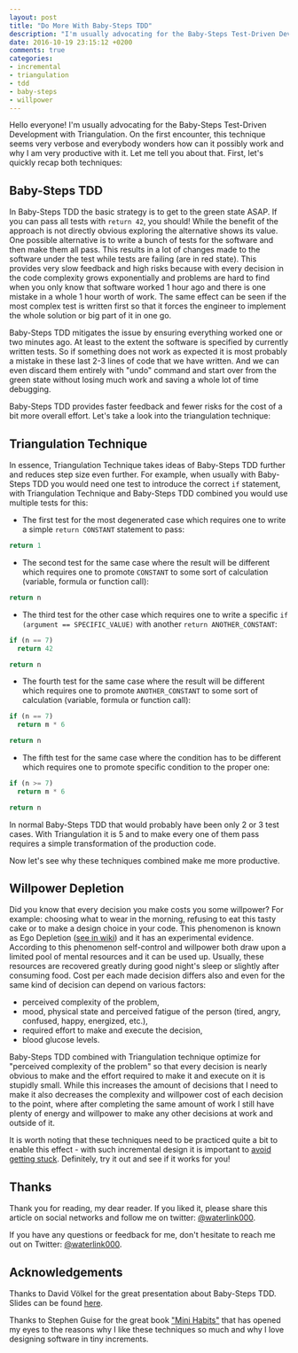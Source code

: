 ```yaml
---
layout: post
title: "Do More With Baby-Steps TDD"
description: "I'm usually advocating for the Baby-Steps Test-Driven Development with Triangulation. On the first encounter, this technique seems very verbose and everybody wonders how can it possibly work and why I am very productive with it. Let me tell you about that. First, let's quickly recap both techniques..."
date: 2016-10-19 23:15:12 +0200
comments: true
categories:
- incremental
- triangulation
- tdd
- baby-steps
- willpower
---
```


Hello everyone! I'm usually advocating for the Baby-Steps Test-Driven Development with Triangulation. On the first encounter, this technique seems very verbose and everybody wonders how can it possibly work and why I am very productive with it. Let me tell you about that. First, let's quickly recap both techniques:

<!--more-->

## Baby-Steps TDD

In Baby-Steps TDD the basic strategy is to get to the green state ASAP. If you can pass all tests with `return 42`, you should! While the benefit of the approach is not directly obvious exploring the alternative shows its value. One possible alternative is to write a bunch of tests for the software and then make them all pass. This results in a lot of changes made to the software under the test while tests are failing (are in red state). This provides very slow feedback and high risks because with every decision in the code complexity grows exponentially and problems are hard to find when you only know that software worked 1 hour ago and there is one mistake in a whole 1 hour worth of work. The same effect can be seen if the most complex test is written first so that it forces the engineer to implement the whole solution or big part of it in one go.

Baby-Steps TDD mitigates the issue by ensuring everything worked one or two minutes ago. At least to the extent the software is specified by currently written tests. So if something does not work as expected it is most probably a mistake in these last 2-3 lines of code that we have written. And we can even discard them entirely with "undo" command and start over from the green state without losing much work and saving a whole lot of time debugging.

Baby-Steps TDD provides faster feedback and fewer risks for the cost of a bit more overall effort. Let's take a look into the triangulation technique:

## Triangulation Technique

In essence, Triangulation Technique takes ideas of Baby-Steps TDD further and reduces step size even further. For example, when usually with Baby-Steps TDD you would need one test to introduce the correct `if` statement, with Triangulation Technique and Baby-Steps TDD combined you would use multiple tests for this:

- The first test for the most degenerated case which requires one to write a simple `return CONSTANT` statement to pass:

```javascript
return 1
```

- The second test for the same case where the result will be different which requires one to promote `CONSTANT` to some sort of calculation (variable, formula or function call):

```javascript
return n
```

- The third test for the other case which requires one to write a specific `if (argument == SPECIFIC_VALUE)` with another `return ANOTHER_CONSTANT`:

```javascript
if (n == 7)
  return 42

return n
```

- The fourth test for the same case where the result will be different which requires one to promote `ANOTHER_CONSTANT` to some sort of calculation (variable, formula or function call):

```javascript
if (n == 7)
  return m * 6

return n
```

- The fifth test for the same case where the condition has to be different which requires one to promote specific condition to the proper one:

```javascript
if (n >= 7)
  return m * 6

return n
```

In normal Baby-Steps TDD that would probably have been only 2 or 3 test cases. With Triangulation it is 5 and to make every one of them pass requires a simple transformation of the production code.

Now let's see why these techniques combined make me more productive.

## Willpower Depletion

Did you know that every decision you make costs you some willpower? For example: choosing what to wear in the morning, refusing to eat this tasty cake or to make a design choice in your code. This phenomenon is known as Ego Depletion ([see in wiki](https://en.wikipedia.org/wiki/Ego_depletion)) and it has an experimental evidence. According to this phenomenon self-control and willpower both draw upon a limited pool of mental resources and it can be used up. Usually, these resources are recovered greatly during good night's sleep or slightly after consuming food. Cost per each made decision differs also and even for the same kind of decision can depend on various factors:

- perceived complexity of the problem,
- mood, physical state and perceived fatigue of the person (tired, angry, confused, happy, energized, etc.),
- required effort to make and execute the decision,
- blood glucose levels.

Baby-Steps TDD combined with Triangulation technique optimize for "perceived complexity of the problem" so that every decision is nearly obvious to make and the effort required to make it and execute on it is stupidly small. While this increases the amount of decisions that I need to make it also decreases the complexity and willpower cost of each decision to the point, where after completing the same amount of work I still have plenty of energy and willpower to make any other decisions at work and outside of it.

It is worth noting that these techniques need to be practiced quite a bit to enable this effect - with such incremental design it is important to [avoid getting stuck](/blog/2016/08/30/getting-stuck-while-doing-tdd-part-1-example/). Definitely, try it out and see if it works for you!

## Thanks

Thank you for reading, my dear reader. If you liked it, please share this article on social networks and follow me on twitter: [@waterlink000](https://twitter.com/waterlink000).

If you have any questions or feedback for me, don't hesitate to reach me out on Twitter: [@waterlink000](https://twitter.com/waterlink000).

## Acknowledgements

Thanks to David Völkel for the great presentation about Baby-Steps TDD. Slides can be found [here](http://www.slideshare.net/davidvoelkel/baby-steps-tdd-approaches).

Thanks to Stephen Guise for the great book ["Mini Habits"](http://minihabits.com/) that has opened my eyes to the reasons why I like these techniques so much and why I love designing software in tiny increments.
